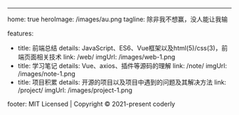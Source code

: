 ---
home: true
heroImage: /images/au.png
tagline: 除非我不想赢，没人能让我输

features:
  - title: 前端总结
    details: JavaScript、ES6、Vue框架以及html(5)/css(3)，前端页面相关技术
    link: /web/
    imgUrl: /images/web-1.png
  - title: 学习笔记
    details: Vue、axios、插件等源码的理解
    link: /note/
    imgUrl: /images/note-1.png
  - title: 项目积累
    details: 开源的项目以及项目中遇到的问题及其解决方法
    link: /project/
    imgUrl: /images/project-1.png

footer: MIT Licensed | Copyright © 2021-present coderly